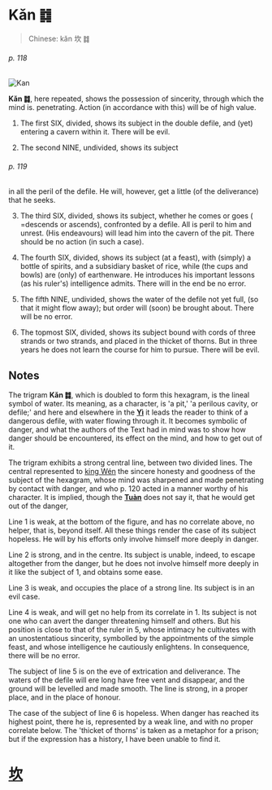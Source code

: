 # Kǎn ䷜

> Chinese: kǎn 坎 ䷜

###### p. 118

![Kan](https://88o.io/wp-content/uploads/2018/09/29-e59d8ekan.jpg)

**Kǎn ䷜**, here repeated, shows the possession of sincerity, through which the mind is. penetrating. Action (in accordance with this) will be of high value.

1. The first SIX, divided, shows its subject in the double defile, and (yet) entering a cavern within it. There will be evil.

2. The second NINE, undivided, shows its subject

###### p. 119

in all the peril of the defile. He will, however, get a little (of the deliverance) that he seeks.

3. The third SIX, divided, shows its subject, whether he comes or goes ( =descends or ascends), confronted by a defile. All is peril to him and unrest. (His endeavours) will lead him into the cavern of the pit. There should be no action (in such a case).

4. The fourth SIX, divided, shows its subject (at a feast), with (simply) a bottle of spirits, and a subsidiary basket of rice, while (the cups and bowls) are (only) of earthenware. He introduces his important lessons (as his ruler's) intelligence admits. There will in the end be no error.

5. The fifth NINE, undivided, shows the water of the defile not yet full, (so that it might flow away); but order will (soon) be brought about. There will be no error.

6. The topmost SIX, divided, shows its subject bound with cords of three strands or two strands, and placed in the thicket of thorns. But in three years he does not learn the course for him to pursue. There will be evil.

## Notes

The trigram **Kǎn ䷜**, which is doubled to form this hexagram, is the lineal symbol of water. Its meaning, as a character, is 'a pit,' 'a perilous cavity, or defile;'
and here and elsewhere in the [**Yì**](https://en.wikipedia.org/wiki/I_Ching) it leads the reader to think of a dangerous defile, with water flowing through it.
It becomes symbolic of danger, and what the authors of the Text had in mind was to show how danger should be encountered, its effect on the mind, and how to get out of it.

The trigram exhibits a strong central line, between two divided lines. The central represented to [king Wén](https://en.wikipedia.org/wiki/King_Wen_of_Zhou) the sincere honesty and goodness of the subject of the hexagram, whose mind was sharpened and made penetrating by contact with danger, and who p. 120 acted in a manner worthy of his character. It is implied, though the [**Tuàn**](https://en.wikipedia.org/wiki/Ten_Wings) does not say it, that he would get out of the danger,

Line 1 is weak, at the bottom of the figure, and has no correlate above, no helper, that is, beyond itself. All these things render the case of its subject hopeless. He will by his efforts only involve himself more deeply in danger.

Line 2 is strong, and in the centre. Its subject is unable, indeed, to escape altogether from the danger, but he does not involve himself more deeply in it like the subject of 1, and obtains some ease.

Line 3 is weak, and occupies the place of a strong line. Its subject is in an evil case.

Line 4 is weak, and will get no help from its correlate in 1. Its subject is not one who can avert the danger threatening himself and others. But his position is close to that of the ruler in 5, whose intimacy he cultivates with an unostentatious sincerity, symbolled by the appointments of the simple feast, and whose intelligence he cautiously enlightens. In consequence, there will be no error.

The subject of line 5 is on the eve of extrication and deliverance. The waters of the defile will ere long have free vent and disappear, and the ground will be levelled and made smooth. The line is strong, in a proper place, and in the place of honour.

The case of the subject of line 6 is hopeless. When danger has reached its highest point, there he is, represented by a weak line, and with no proper correlate below. The 'thicket of thorns' is taken as a metaphor for a prison; but if the expression has a history, I have been unable to find it.

# [坎](e59d8ekan_cn.md)
